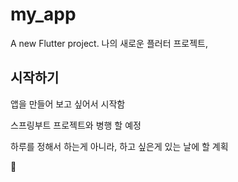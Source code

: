 # my_app

A new Flutter project.
나의 새로운 플러터 프로젝트,

## 시작하기

앱을 만들어 보고 싶어서 시작함

스프링부트 프로젝트와 병행 할 예정

하루를 정해서 하는게 아니라, 하고 싶은게 있는 날에 할 계획

🧐
